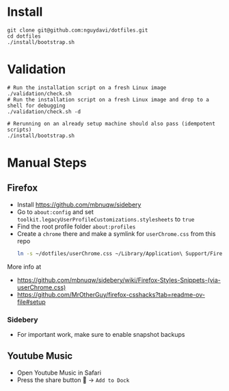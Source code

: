 # Install
```
git clone git@github.com:nguydavi/dotfiles.git
cd dotfiles
./install/bootstrap.sh
```

# Validation
```
# Run the installation script on a fresh Linux image
./validation/check.sh
# Run the installation script on a fresh Linux image and drop to a shell for debugging
./validation/check.sh -d
```

```
# Rerunning on an already setup machine should also pass (idempotent scripts)
./install/bootstrap.sh
```

# Manual Steps

## Firefox
* Install https://github.com/mbnuqw/sidebery
* Go to `about:config` and set `toolkit.legacyUserProfileCustomizations.stylesheets` to `true`
* Find the root profile folder `about:profiles`
* Create a `chrome` there and make a symlink for `userChrome.css` from this repo
    ```sh
    ln -s ~/dotfiles/userChrome.css ~/Library/Application\ Support/Firefox/Profiles/abcdefg123.default-release/chrome/userChrome.css
    ```

More info at
* https://github.com/mbnuqw/sidebery/wiki/Firefox-Styles-Snippets-(via-userChrome.css)
* https://github.com/MrOtherGuy/firefox-csshacks?tab=readme-ov-file#setup

### Sidebery
* For important work, make sure to enable snapshot backups

## Youtube Music
* Open Youtube Music in Safari
* Press the share button  -> `Add to Dock`
